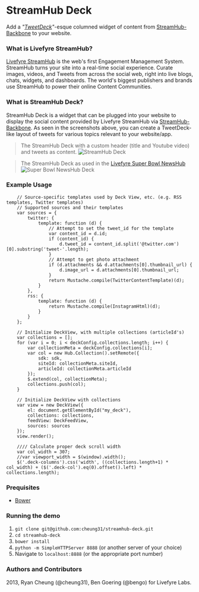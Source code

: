 # StreamHub Deck

Add a *"[TweetDeck](http://tweetdeck.com)"*-esque columned widget of content from [StreamHub-Backbone](http://gobengo.github.com/streamhub-backbone/) to your website.

### What is Livefyre StreamHub?
[Livefyre StreamHub](http://www.livefyre.com/streamhub/) is the web's first Engagement Management System. StreamHub turns your site into a real-time social experience. Curate images, videos, and Tweets from across the social web, right into live blogs, chats, widgets, and dashboards. The world's biggest publishers and brands use StreamHub to power their online Content Communities.

### What is StreamHub Deck?
StreamHub Deck is a widget that can be plugged into your website to display the social content provided by Livefyre StreamHub via [StreamHub-Backbone](http://gobengo.github.com/streamhub-backbone/). As seen in the screenshots above, you can create a TweetDeck-like layout of tweets for various topics relevant to your website/app.

> The StreamHub Deck with a custom header (title and Youtube video) and tweets as content.
![StreamHub Deck](https://raw.github.com/cheung31/streamhub-deck/0_jsdoc/images/streamhub-deck.png)


> The StreamHub Deck as used in the [Livefyre Super Bowl NewsHub](http://superbowl.livefyre.com/#/commercials/)
![Super Bowl NewsHub Deck](https://raw.github.com/cheung31/streamhub-deck/0_jsdoc/images/sb-deck.png)

### Example Usage
        // Source-specific templates used by Deck View, etc. (e.g. RSS templates, Twitter templates)
        // Supported sources and their templates
        var sources = {
            twitter: {
                template: function (d) {
                    // Attempt to set the tweet_id for the template
                    var content_id = d.id;
                    if (content_id) {
                        d.tweet_id = content_id.split('@twitter.com')[0].substring('tweet-'.length);
                    }
                    // Attempt to get photo attachment
                    if (d.attachments && d.attachments[0].thumbnail_url) {
                        d.image_url = d.attachments[0].thumbnail_url;
                    }
                    return Mustache.compile(TwitterContentTemplate)(d);
                }
            },
            rss: {
                template: function (d) {
                    return Mustache.compile(InstagramHtml)(d);
                }
            }
        };

        // Initialize DeckView, with multiple collections (articleId's)
        var collections = [];
        for (var i = 0; i < deckConfig.collections.length; i++) {
            var collectionMeta = deckConfig.collections[i];
            var col = new Hub.Collection().setRemote({
                sdk: sdk,
                siteId: collectionMeta.siteId,
                articleId: collectionMeta.articleId
            });
            $.extend(col, collectionMeta);
            collections.push(col);
        }

        // Initialize DeckView with collections
        var view = new DeckView({
            el: document.getElementById("my_deck"),
            collections: collections,
            feedView: DeckFeedView,
            sources: sources
        });
        view.render();

        //// Calculate proper deck scroll width
        var col_width = 307;
        //var viewport_width = $(window).width();
        $('.deck-columns').css('width', ((collections.length+1) * col_width) + ($('.deck-col').eq(0).offset().left) * collections.length);

### Prequisites
* [Bower](http://twitter.github.com/bower/)

### Running the demo
1. ```git clone git@github.com:cheung31/streamhub-deck.git```
2. ```cd streamhub-deck```
3. ```bower install```
4. ```python -m SimpleHTTPServer 8888``` (or another server of your choice)
5. Navigate to ```localhost:8888``` (or the appropriate port number)

### Authors and Contributors
2013, Ryan Cheung (@cheung31), Ben Goering (@bengo) for Livefyre Labs.
